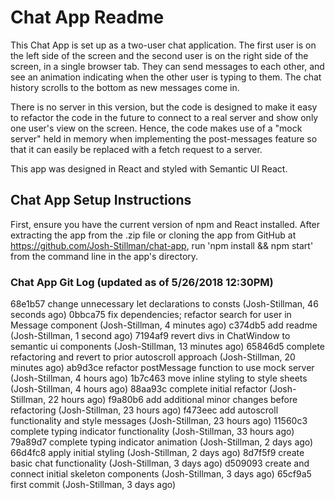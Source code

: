 # Chat App Readme

This Chat App is set up as a two-user chat application.  The first user is on the left side of the screen and the second user is on the right side of the screen, in a single browser tab.  They can send messages to each other, and see an animation indicating when the other user is typing to them.  The chat history scrolls to the bottom as new messages come in.

There is no server in this version, but the code is designed to make it easy to refactor the code in the future to connect to a real server and show only one user's view on the screen.  Hence, the code makes use of a "mock server" held in memory when implementing the post-messages feature so that it can easily be replaced with a fetch request to a server.  

This app was designed in React and styled with Semantic UI React.

## Chat App Setup Instructions

First, ensure you have the current version of npm and React installed.  After extracting the app from the .zip file or cloning the app from GitHub at https://github.com/Josh-Stillman/chat-app, run 'npm install && npm start' from the command line in the app's directory.

### Chat App Git Log (updated as of 5/26/2018 12:30PM)

68e1b57 change unnecessary let declarations to consts (Josh-Stillman, 46 seconds ago)
0bbca75 fix dependencies; refactor search for user in Message component (Josh-Stillman, 4 minutes ago)
c374db5 add readme (Josh-Stillman, 1 second ago)
7194af9 revert divs in ChatWindow to semantic ui components (Josh-Stillman, 13 minutes ago)
65846d5 complete refactoring and revert to prior autoscroll approach (Josh-Stillman, 20 minutes ago)
ab9d3ce refactor postMessage function to use mock server (Josh-Stillman, 4 hours ago)
1b7c463 move inline styling to style sheets (Josh-Stillman, 4 hours ago)
88aa93c complete initial refactor (Josh-Stillman, 22 hours ago)
f9a80b6 add additional minor changes before refactoring (Josh-Stillman, 23 hours ago)
f473eec add autoscroll functionality and style messages (Josh-Stillman, 23 hours ago)
11560c3 complete typing indicator functionality (Josh-Stillman, 33 hours ago)
79a89d7 complete typing indicator animation (Josh-Stillman, 2 days ago)
66d4fc8 apply initial styling (Josh-Stillman, 2 days ago)
8d7f5f9 create basic chat functionality (Josh-Stillman, 3 days ago)
d509093 create and connect initial skeleton components (Josh-Stillman, 3 days ago)
65cf9a5 first commit (Josh-Stillman, 3 days ago)
